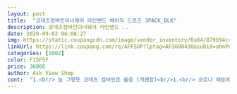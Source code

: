 ```yaml
---
layout: post 
title:  "코데즈컴바인이너웨어 라인밴드 베이직 드로즈 3PACK_BLK" 
description: 코데즈컴바인이너웨어 라인밴드 ..
date: 2020-09-02 06:08:27 
img: https://static.coupangcdn.com/image/vendor_inventory/0a04/879b94c474cec55b901d19c4d4515bb168d27a9d69b86dc9debb75095044.jpg 
linkUrl: https://link.coupang.com/re/AFFSDP?lptag=AF3600438&subid=ahnPublicAsk&pageKey=1715399591&itemId=2919785564&vendorItemId=70908434038&traceid=V0-113-5cd3fbc58f477e25 
categories: [1002] 
color: F15F5F 
price: 36000 
author: Ask View Shop 
cont:  "1.<br/> 늘 그렇듯 코데즈 컴바인은 옳음 (개편함)<br/>1.<br/> 코로나 때문에 집에 방콕 <br/> -> 폭식(배달) <br/> -> 꿀잠 <br/> -> 돼지<br/>1.<br/>남자친구 속옷 사주려고 사게됨<br/>1.<br/>일단 히든봉제로 소중이가 아프지 않을것같음<br/>100% 찐후기임 ㅋㅋ<br/>2.<br/> 원래 팬티 자주 바꾸는 걸 좋아함 (여친있음 ^^)구라아님ㅋㅋ<br/>2.<br/> 허리30 일 때 95 입었어요 근데 32가면서 100이 편하고 좋더라구요 쉽게 2930 (95) 3132(100) 정도<br/>2.<br/>남자가 간지나게 코데즈컴바인 정도는 입어야 된다고 생각해서 사봄<br/>2.<br/>면 소재가 굉장히 부드러움<br/>3.<br/>간지남<br/>3.<br/>장점이기도 한데 면으로 만들지 않고 폴리로해서 바람 잘 통하고 스판짱짱해서 오지게 달려도 소중이 안전함<br/>3.<br/>코데즈컴바인 소재가 제일 마음에 듬<br/>3.<br/>허리 30인치라고 주장하는 남자친구며, 허벅지가 허리에 비해 두껍다고함<br/>4.<br/>근데 나만 그런건진 몰겠는데 1년 입으면 못입음<br/>4.<br/>쿠팡제휴 상품이라, 빠른배송으로 구매할 수 있어서 좋음<br/>걍 켈x클xx , 게? , 아xx스 , 퓨x 속옷 다 입어봐도 코데즈 컴바인처럼 디자인 괜찮고 가격 괜찮은 곳 없는듯 ㅋㅋ<br/>구매동기<br/>구매사유<br/>다만, 회색은 좀 스님같은 느낌이 있으나, 심플하고 데일리 속옷으로 입기 좋음<br/>디자인도 이쁘게 잘나오고 재질도 부드럽고 좋네요<br/>배송은 빠른편이고 마감처리도 잘되있어서 좋아요!!!<br/>사진도 찍고싶은데 신고당할까봐 못올림ㅋㅋ<br/>살이쪄서 95사이즈가 안맞음<br/>선물받은 남자친구가 굉장히 좋아하고, 편하다고함<br/>왜글지(?)<br/>이용후기<br/>착용후기<br/>포장도 깔끔해요!!<br/>" 
---
```

